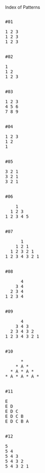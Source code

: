 Index of Patterns   
<pre>

#01 

1 2 3  
1 2 3   
1 2 3  


#02  

1  
1 2  
1 2 3   


#03

1 2 3  
4 5 6   
7 8 9  


#04

1 2 3   
1 2  
1  
 

#05

3 2 1  
3 2 1  
3 2 1  


#06

    1    
  1 2 3    
1 2 3 4 5      


#07

      1   
    1 2 1   
  1 2 3 2 1    
1 2 3 4 3 2 1   


#08

      4   
    3 4    
  2 3 4    
1 2 3 4    


#09

      4         
    3 4 3     
  2 3 4 3 2      
1 2 3 4 3 2 1      


#10

      *      
    * A *      
  * A * A *    
* A * A * A *     


#11

E  
E D  
E D C  
E D C B  
E D C B A  


#12 
 
5  
5 4  
5 4 3  
5 4 3 2  
5 4 3 2 1   
            


</pre>